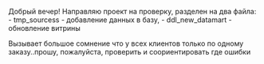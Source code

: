 Добрый вечер! Направляю проект на проверку, разделен на два файла: 
    - tmp_sourcess - добавление данных в базу,
    - ddl_new_datamart - обновление витрины
    
Вызывает большое сомнение что у всех клиентов только по одному заказу..прошу, пожалуйста, проверить и соориентировать где ошибки
